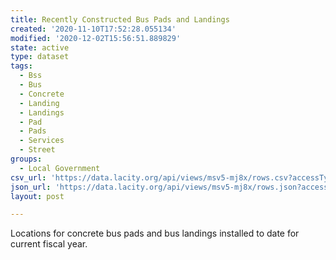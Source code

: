 ```yaml
---
title: Recently Constructed Bus Pads and Landings
created: '2020-11-10T17:52:28.055134'
modified: '2020-12-02T15:56:51.889829'
state: active
type: dataset
tags:
  - Bss
  - Bus
  - Concrete
  - Landing
  - Landings
  - Pad
  - Pads
  - Services
  - Street
groups:
  - Local Government
csv_url: 'https://data.lacity.org/api/views/msv5-mj8x/rows.csv?accessType=DOWNLOAD'
json_url: 'https://data.lacity.org/api/views/msv5-mj8x/rows.json?accessType=DOWNLOAD'
layout: post

---
```

Locations for concrete bus pads and bus landings installed to date for current fiscal year.
